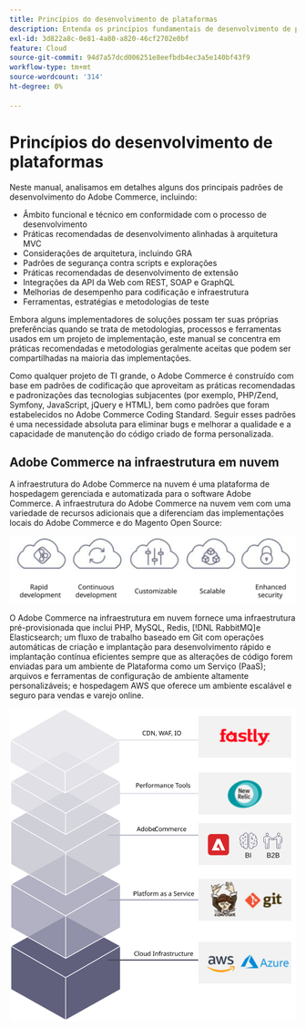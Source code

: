 ```yaml
---
title: Princípios do desenvolvimento de plataformas
description: Entenda os princípios fundamentais de desenvolvimento de plataformas ao trabalhar com o Adobe Commerce.
exl-id: 3d822a8c-0e81-4a80-a820-46cf2702e0bf
feature: Cloud
source-git-commit: 94d7a57dcd006251e8eefbdb4ec3a5e140bf43f9
workflow-type: tm+mt
source-wordcount: '314'
ht-degree: 0%

---
```


# Princípios do desenvolvimento de plataformas

Neste manual, analisamos em detalhes alguns dos principais padrões de desenvolvimento do Adobe Commerce, incluindo:

- Âmbito funcional e técnico em conformidade com o processo de desenvolvimento
- Práticas recomendadas de desenvolvimento alinhadas à arquitetura MVC
- Considerações de arquitetura, incluindo GRA
- Padrões de segurança contra scripts e explorações
- Práticas recomendadas de desenvolvimento de extensão
- Integrações da API da Web com REST, SOAP e GraphQL
- Melhorias de desempenho para codificação e infraestrutura
- Ferramentas, estratégias e metodologias de teste

Embora alguns implementadores de soluções possam ter suas próprias preferências quando se trata de metodologias, processos e ferramentas usados em um projeto de implementação, este manual se concentra em práticas recomendadas e metodologias geralmente aceitas que podem ser compartilhadas na maioria das implementações.

Como qualquer projeto de TI grande, o Adobe Commerce é construído com base em padrões de codificação que aproveitam as práticas recomendadas e padronizações das tecnologias subjacentes (por exemplo, PHP/Zend, Symfony, JavaScript, jQuery e HTML), bem como padrões que foram estabelecidos no Adobe Commerce Coding Standard. Seguir esses padrões é uma necessidade absoluta para eliminar bugs e melhorar a qualidade e a capacidade de manutenção do código criado de forma personalizada.

## Adobe Commerce na infraestrutura em nuvem

A infraestrutura do Adobe Commerce na nuvem é uma plataforma de hospedagem gerenciada e automatizada para o software Adobe Commerce. A infraestrutura do Adobe Commerce na nuvem vem com uma variedade de recursos adicionais que a diferenciam das implementações locais do Adobe Commerce e do Magento Open Source:

![Infográficos de componentes do Adobe Commerce](../../assets/playbooks/commerce-cloud.svg)

O Adobe Commerce na infraestrutura em nuvem fornece uma infraestrutura pré-provisionada que inclui PHP, MySQL, Redis, [!DNL RabbitMQ]e Elasticsearch; um fluxo de trabalho baseado em Git com operações automáticas de criação e implantação para desenvolvimento rápido e implantação contínua eficientes sempre que as alterações de código forem enviadas para um ambiente de Plataforma como um Serviço (PaaS); arquivos e ferramentas de configuração de ambiente altamente personalizáveis; e hospedagem AWS que oferece um ambiente escalável e seguro para vendas e varejo online.

![Infográficos de componentes do Adobe Commerce](../../assets/playbooks/cloud-tech-stack.svg)
